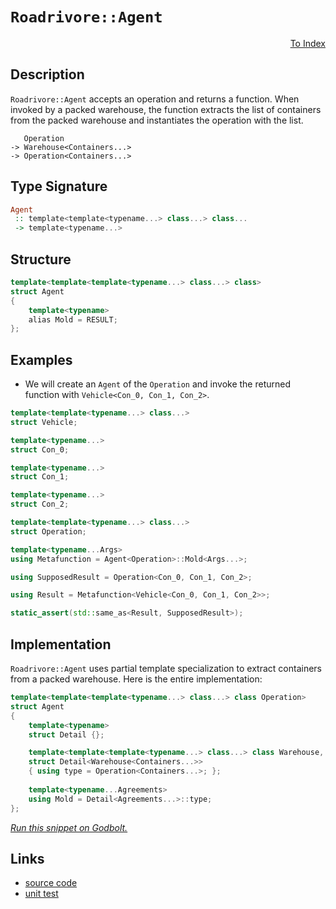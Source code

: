 <!-- Copyright 2024 Feng Mofan
SPDX-License-Identifier: Apache-2.0 -->

# `Roadrivore::Agent`

<p style='text-align: right;'><a href="../../../index.md#higher-order-modifications-4">To Index</a></p>

## Description

`Roadrivore::Agent` accepts an operation and returns a function.
When invoked by a packed warehouse, the function extracts the list of containers from the packed warehouse and instantiates the operation with the list.

<pre><code>   Operation
-> Warehouse&lt;Containers...&gt;
-> Operation&lt;Containers...&gt;</code></pre>

## Type Signature

```Haskell
Agent
 :: template<template<typename...> class...> class...
 -> template<typename...>
```

## Structure

```C++
template<template<template<typename...> class...> class>
struct Agent
{
    template<typename>
    alias Mold = RESULT;
};
```

## Examples

- We will create an `Agent` of the `Operation` and invoke the returned function with `Vehicle<Con_0, Con_1, Con_2>`.

```C++
template<template<typename...> class...>
struct Vehicle;

template<typename...>
struct Con_0;

template<typename...>
struct Con_1;

template<typename...>
struct Con_2;

template<template<typename...> class...>
struct Operation;

template<typename...Args>
using Metafunction = Agent<Operation>::Mold<Args...>;

using SupposedResult = Operation<Con_0, Con_1, Con_2>;

using Result = Metafunction<Vehicle<Con_0, Con_1, Con_2>>;

static_assert(std::same_as<Result, SupposedResult>);
```

## Implementation

`Roadrivore::Agent` uses partial template specialization to extract containers from a packed warehouse. Here is the entire implementation:

```C++
template<template<template<typename...> class...> class Operation>
struct Agent
{
    template<typename>
    struct Detail {};

    template<template<template<typename...> class...> class Warehouse, template<typename...> class...Containers>
    struct Detail<Warehouse<Containers...>>
    { using type = Operation<Containers...>; };
    
    template<typename...Agreements>
    using Mold = Detail<Agreements...>::type;
};
```

[*Run this snippet on Godbolt.*](https://godbolt.org/#z:OYLghAFBqd5QCxAYwPYBMCmBRdBLAF1QCcAaPECAMzwBtMA7AQwFtMQByARg9KtQYEAysib0QXACx8BBAKoBnTAAUAHpwAMvAFYTStJg1DIApACYAQuYukl9ZATwDKjdAGFUtAK4sGIAKwAzKSuADJ4DJgAcj4ARpjEIJLBAA6oCoRODB7evgGp6ZkC4ZExLPGJybaY9o4CQgRMxAQ5Pn5B1bVZDU0EJdFxCUnBCo3NrXkdo739ZRXDAJS2qF7EyOwcBJgsKQZbJoFuWzt7mAdH27tM%2B4cEAJ4pjKyYAHRvB9gA1MgGCgpvLw%2B31%2BCk%2BAHlHsRrlkPiYNABBUbELwOT7w4CMAhw%2BEmADsVgRnyJn2OVxuRweTzYsMJxKRKIInwAIphGnRPnirLimQcCTjaUTSadzkLrmdbpdhbdKcw2ACgT8mH95YEvoq/p8AOpNTAIFZKUgkyVikUy54qtUggEeQRMCIJBQ0%2BHEz701Estm0c7a4i6/Xitw2tmRYj/d6qp0uzmfLwZIwkykcwJM8GQ6ECc5Bu0hsOAiOBCwc7m87FRgVGk4m6WPWWvN7o33bTGOiPl2MRYCfACynnQSZTHrtXsODcwTcEuY%2BIBA90eJYReJ5Bex2IA9AAqTdb7c71dr7efAAqmFGoO3e4RG53163F/5OLMgQiPy8WCTbjQDHWKQILewK4RUVySAgNZypOs80tJVJ1bRECGRVEADVdTwH5xT5bEQNNGtzXDf8ETdRkbQAfQ0ed7yw6twItbFCM%2BEiuHIzDjWAs05Tw2j4IZeiBGIswmMAljQKE7DqLw4FoJogiuNRCEEnTBgBPhSiKRw9iXnhYhgD/bF23jLtWSYKgvC/OoGH7NEMUEc45KhMypxAHtaHQc5NO0mjlwXBE9M7IQvBSNIlHQAAlE8vFoRkDhTWyFMzXiNENBjEt4/j8ww7y407UKFHCyLk27QzjNMmFDmQhBUPoOKGFI5Lqq4Wq%2BNhNKALg6FkGI6CEgICBRnQacFGeDqWzcbLcsNPyAvSTAQrCiKPgWXkOCWWhOH8Xg/A4LRSFQTg3GsaxXRWNZMA5R8eFIAhNCWpYAGsAgANheAAOe6pH8XF7skABOQIPsffROEkXgWAkDQEo2rado4XgFBABLLs2pbSDgWAYEQEAVgIFIvAIchKDQHY6ASKJnk4VQXoAWk%2Bz5gGQZBPikF4zF4abCBIPA%2Bvq/hBBEMR2CkGRBEUFR1ER0hdHqgB3KEUk4HhltW9aru2zgwRx7HGVQKhPnJ%2B6qckGm6YZyQmc%2BCAPEJ%2BhiFOwIuAWXgEa0JYICQAmUiJsgKAgN2PZAYApDMPg6C2UNKFiZXYgiJo7jl3hI%2BYYg7jBWJtEwBxY9IAm2EEMEGFoGOxawWIvGANwxFoWHuF4LAWEMYBxELvBfQcPAADcT2VzBVDTnGNnOiIthWsXaDwWIoUTjwsGV%2BC8BBqvSHb4hYimlla6MEejCupYqAMbTELwTBJbkjbzu54RRHEAWz%2BFtRlYl/Q65QfbLH0UfYcgJZUB/LJK4p3qotMJYawZhIaL2IBzDuH9OhpzMi4Bg7hPBtD0GEe0cwhj1UCkUbIiC8gYMKGZWYgxEj1TsDA7oYwWg4L8CQmoZD6gUMIeUdBtgKETGoSwmYqCiESCWAoI66weEAw4GtUgENeBQx1pTamtN6aMzMGbXAbNrbmFtvbC6W8lgIEwEwLAiQIC3WGC8H6uJJAaEkGYSQ90wb%2BHul9IRQNSAg1ti8V690npfSelwe6/hJBcH8D9e6ojlZQxhnDdRiNnZoxdhjdWOM8be1QJbYmpMOBNBYK3XEFMmASXjFwL6LwuAvC2qzIg4DOaC3PnzCQ0hr5KFvmLXQgdpZMFllXBWwilZiyhmrLGONPha0%2BGkjJWScmdjyQUopZsLbuytjbMwajHZI2iT7K28SVlDCGZkxURg8lcASjQCKDow4RyjonDO8do7J1TuneeWdMS53zsrIuJcy60ArhnGudcG5bXwM3Rw7dK7FO7sgXuGcB41GViPMe0dJ4bC2jPOe51F7LyUKvL5HYt58F3gofeh9j4ZzPrzS%2BNTZA31FltRpD9N6AKsC/KF799HbW/gIX%2B/9kw0uAaAhIZTIGMtIS3ZwEBXBsOQfAxh8w8EZDMiKyVWDxXMP5WZHo4wqF6EVeQzhpRuEkNYaqnVmqBhMOIbw/h/N2kiLESrDggziDpMydk7ZYz8mFI0Ao/ApSbZ2wdho0gWidFDEZUPBxTj8lmNxP43EuJAjmMsb4oJXTOChPhpilG6NMYazWYkmZyS2CcDSdTFgChW701buM04owWbuvZuUwlF9%2BYkqFnU8lOgQDBGaa0%2BWQiLXBNVrEzW2t80G0LcWz4pb8nlsZObLNHsbaBAWSm1207Vle3WYkYtAViJjuIhOjqtrPpB0OaHCA4cxYXLOfPM9ScU4wIzncnOecC4/MwMXUu5dK7nU%2BevOF1cm5kIBZ3YFoL57gqHltKF487iwunuAxFvBkUr22OizeESsVMD3gfI%2BNYCWyCJfWipZK76tqpcYZ%2BNh6XwE/syhgldVy9SfkAywIDxFgIgQy3htCBV%2BCFfAmVIQxVcKNXoTB0q9WkGE1keVxDoGceVZQ3I7D1X0INWgqT0wVXybVQwgTEqTWrAEXbLtnTIacBtSwAtRaS1lrFKMN1SjPXzoiZo7RujKDtODSAMw%2BTAiBH8P4MxeyNDeY%2Bk9eNxnoa2DCYshYBjkgFMCE9Hxj4/P3UfB9IRgQjPiMTeEp27Tmahay%2BFqLSxF4ZGcJIIAA%3D%3D%3D)

## Links

- [source code](../../../../conceptrodon/roadrivore/agent.hpp)
- [unit test](../../../../tests/unit/metafunctions/roadrivore/agent.test.hpp)
